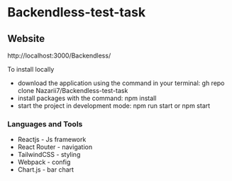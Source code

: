 # Backendless-test-task

<h2>Website</h2>

<p>http://localhost:3000/Backendless/</p>

<p>To install locally</p>
<ul>
        <li>download the application using the command in your terminal:  gh repo clone Nazarii7/Backendless-test-task</li>
        <li>install packages with the command: npm install</li>
        <li>start the project in development mode: npm run start or npm start</li>       
</ul>

<h3>Languages and Tools</h3>

<ul>
        <li>Reactjs - Js framework</li>
        <li>React Router - navigation</li>
        <li>TailwindCSS - styling</li>
        <li>Webpack - config</li>
        <li>Chart.js - bar chart</li>
</ul>
